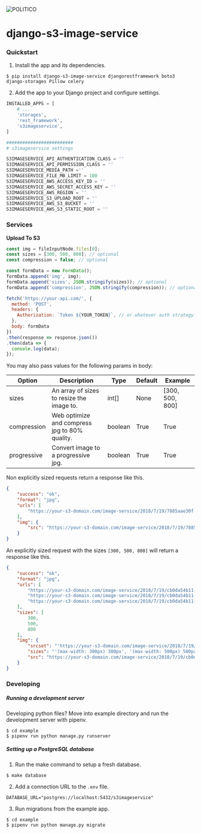 ![POLITICO](https://rawgithub.com/The-Politico/src/master/images/logo/badge.png)

# django-s3-image-service

### Quickstart

1. Install the app and its dependencies.

  ```
  $ pip install django-s3-image-service djangorestframework boto3 django-storages Pillow celery
  ```

2. Add the app to your Django project and configure settings.

  ```python
  INSTALLED_APPS = [
      # ...
      'storages',
      'rest_framework',
      's3imageservice',
  ]

  #########################
  # s3imageservice settings

  S3IMAGESERVICE_API_AUTHENTICATION_CLASS = ''
  S3IMAGESERVICE_API_PERMISSION_CLASS = ''
  S3IMAGESERVICE_MEDIA_PATH =''
  S3IMAGESERVICE_FILE_MB_LIMIT = 100
  S3IMAGESERVICE_AWS_ACCESS_KEY_ID = ''
  S3IMAGESERVICE_AWS_SECRET_ACCESS_KEY = ''
  S3IMAGESERVICE_AWS_REGION = ''
  S3IMAGESERVICE_S3_UPLOAD_ROOT = ''
  S3IMAGESERVICE_AWS_S3_BUCKET = ''
  S3IMAGESERVICE_AWS_S3_STATIC_ROOT = ''
  ```

### Services
**Upload To S3**
```javascript
const img = fileInputNode.files[0];
const sizes = [300, 500, 800]; // optional
const compression = false; // optional

const formData = new FormData();
formData.append('img', img);
formData.append('sizes', JSON.stringify(sizes)); // optional
formData.append('compression', JSON.stringify(compression)); // optional

fetch('https://your-api.com/', {
  method: 'POST',
  headers: {
    Authorization: `Token ${YOUR_TOKEN}`, // or whatever auth strategy you use
  },
  body: formData
})
.then(response => response.json())
.then(data => {
  console.log(data);
});
```

You may also pass values for the following params in body:

| Option        | Description | Type | Default | Example |
| ------------- | ----------- | ---- | --------| --------|
| sizes     | An array of sizes to resize the image to. | int[] | None | [300, 500, 800]|
| compression | Web optimize and compress jpg to 80% quality. | boolean | True | True
| progressive | Convert image to a progressive jpg. | boolean | True | True

Non explicitly sized requests return a response like this.
```json
{
    "success": "ok",
    "format": "jpg",
    "urls": [
        "https://your-s3-domain.com/image-service/2018/7/19/7885aae30f.jpg"
    ],
    "img": {
        "src": "https://your-s3-domain.com/image-service/2018/7/19/7885aae30f.jpg"
    }
}
```

An explicitly sized request with the sizes `[300, 500, 800]` will return a response like this.
```json
{
    "success": "ok",
    "format": "jpg",
    "urls": [
        "https://your-s3-domain.com/image-service/2018/7/19/cb0da54b11-300.jpg",
        "https://your-s3-domain.com/image-service/2018/7/19/cb0da54b11-500.jpg",
        "https://your-s3-domain.com/image-service/2018/7/19/cb0da54b11-800.jpg"
    ],
    "sizes": [
        300,
        500,
        800
    ],
    "img": {
        "srcset": "'https://your-s3-domain.com/image-service/2018/7/19/cb0da54b11-300.jpg 300w', 'https://your-s3-domain.com/image-service/2018/7/19/cb0da54b11-500.jpg 500w', 'https://your-s3-domain.com/image-service/2018/7/19/cb0da54b11-800.jpg 800w'",
        "sizes": "'(max-width: 300px) 300px', '(max-width: 500px) 500px', '800px'",
        "src": "https://your-s3-domain.com/image-service/2018/7/19/cb0da54b11-800.jpg"
    }
}
```

### Developing

##### Running a development server

Developing python files? Move into example directory and run the development server with pipenv.

  ```
  $ cd example
  $ pipenv run python manage.py runserver
  ```

##### Setting up a PostgreSQL database

1. Run the make command to setup a fresh database.

  ```
  $ make database
  ```

2. Add a connection URL to the `.env` file.

  ```
  DATABASE_URL="postgres://localhost:5432/s3imageservice"
  ```

3. Run migrations from the example app.

  ```
  $ cd example
  $ pipenv run python manage.py migrate
  ```
